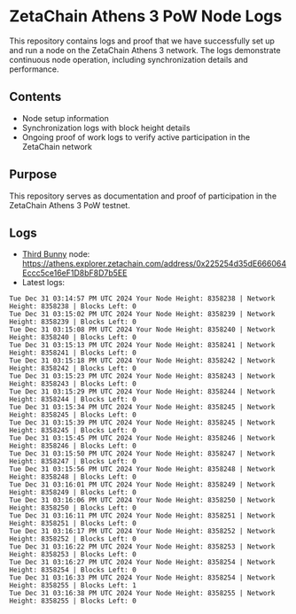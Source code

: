 # ZetaChain Athens 3 PoW Node Logs
This repository contains logs and proof that we have successfully set up and run a node on the ZetaChain Athens 3 network. The logs demonstrate continuous node operation, including synchronization details and performance.

## Contents
- Node setup information
- Synchronization logs with block height details
- Ongoing proof of work logs to verify active participation in the ZetaChain network

## Purpose
This repository serves as documentation and proof of participation in the ZetaChain Athens 3 PoW testnet.

## Logs

- [Third Bunny](https://thirdbunny.xyz/) node: https://athens.explorer.zetachain.com/address/0x225254d35dE666064Eccc5ce16eF1D8bF8D7b5EE
- Latest logs:
```
Tue Dec 31 03:14:57 PM UTC 2024 Your Node Height: 8358238 | Network Height: 8358238 | Blocks Left: 0
Tue Dec 31 03:15:02 PM UTC 2024 Your Node Height: 8358239 | Network Height: 8358239 | Blocks Left: 0
Tue Dec 31 03:15:08 PM UTC 2024 Your Node Height: 8358240 | Network Height: 8358240 | Blocks Left: 0
Tue Dec 31 03:15:13 PM UTC 2024 Your Node Height: 8358241 | Network Height: 8358241 | Blocks Left: 0
Tue Dec 31 03:15:18 PM UTC 2024 Your Node Height: 8358242 | Network Height: 8358242 | Blocks Left: 0
Tue Dec 31 03:15:23 PM UTC 2024 Your Node Height: 8358243 | Network Height: 8358243 | Blocks Left: 0
Tue Dec 31 03:15:29 PM UTC 2024 Your Node Height: 8358244 | Network Height: 8358244 | Blocks Left: 0
Tue Dec 31 03:15:34 PM UTC 2024 Your Node Height: 8358245 | Network Height: 8358245 | Blocks Left: 0
Tue Dec 31 03:15:39 PM UTC 2024 Your Node Height: 8358245 | Network Height: 8358245 | Blocks Left: 0
Tue Dec 31 03:15:45 PM UTC 2024 Your Node Height: 8358246 | Network Height: 8358246 | Blocks Left: 0
Tue Dec 31 03:15:50 PM UTC 2024 Your Node Height: 8358247 | Network Height: 8358247 | Blocks Left: 0
Tue Dec 31 03:15:56 PM UTC 2024 Your Node Height: 8358248 | Network Height: 8358248 | Blocks Left: 0
Tue Dec 31 03:16:01 PM UTC 2024 Your Node Height: 8358249 | Network Height: 8358249 | Blocks Left: 0
Tue Dec 31 03:16:06 PM UTC 2024 Your Node Height: 8358250 | Network Height: 8358250 | Blocks Left: 0
Tue Dec 31 03:16:11 PM UTC 2024 Your Node Height: 8358251 | Network Height: 8358251 | Blocks Left: 0
Tue Dec 31 03:16:17 PM UTC 2024 Your Node Height: 8358252 | Network Height: 8358252 | Blocks Left: 0
Tue Dec 31 03:16:22 PM UTC 2024 Your Node Height: 8358253 | Network Height: 8358253 | Blocks Left: 0
Tue Dec 31 03:16:27 PM UTC 2024 Your Node Height: 8358254 | Network Height: 8358254 | Blocks Left: 0
Tue Dec 31 03:16:33 PM UTC 2024 Your Node Height: 8358254 | Network Height: 8358255 | Blocks Left: 1
Tue Dec 31 03:16:38 PM UTC 2024 Your Node Height: 8358255 | Network Height: 8358255 | Blocks Left: 0
```
